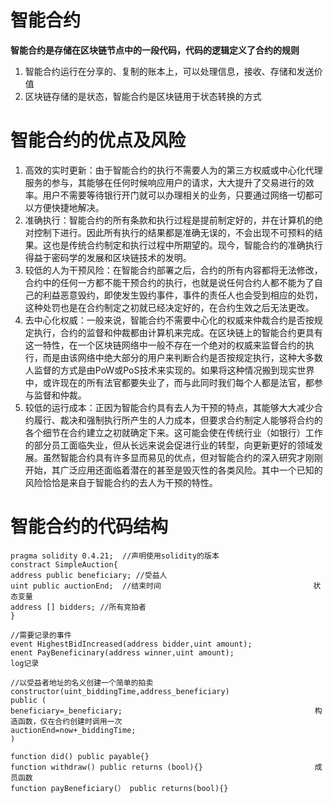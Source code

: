 # 智能合约

**智能合约是存储在区块链节点中的一段代码，代码的逻辑定义了合约的规则**

1. 智能合约运行在分享的、复制的账本上，可以处理信息，接收、存储和发送价值
2. 区块链存储的是状态，智能合约是区块链用于状态转换的方式

# 智能合约的优点及风险

1. 高效的实时更新：由于智能合约的执行不需要人为的第三方权威或中心化代理服务的参与，其能够在任何时候响应用户的请求，大大提升了交易进行的效率。用户不需要等待银行开门就可以办理相关的业务，只要通过网络一切都可以方便快捷地解决。
2. 准确执行：智能合约的所有条款和执行过程是提前制定好的，并在计算机的绝对控制下进行。因此所有执行的结果都是准确无误的，不会出现不可预料的结果。这也是传统合约制定和执行过程中所期望的。现今，智能合约的准确执行得益于密码学的发展和区块链技术的发明。
3. 较低的人为干预风险：在智能合约部署之后，合约的所有内容都将无法修改，合约中的任何一方都不能干预合约的执行，也就是说任何合约人都不能为了自己的利益恶意毁约，即使发生毁约事件，事件的责任人也会受到相应的处罚，这种处罚也是在合约制定之初就已经决定好的，在合约生效之后无法更改。
4. 去中心化权威：一般来说，智能合约不需要中心化的权威来仲裁合约是否按规定执行，合约的监督和仲裁都由计算机来完成。在区块链上的智能合约更具有这一特性，在一个区块链网络中一般不存在一个绝对的权威来监督合约的执行，而是由该网络中绝大部分的用户来判断合约是否按规定执行，这种大多数人监督的方式是由PoW或PoS技术来实现的。如果将这种情况搬到现实世界中，或许现在的所有法官都要失业了，而与此同时我们每个人都是法官，都参与监督和仲裁。
5. 较低的运行成本：正因为智能合约具有去人为干预的特点，其能够大大减少合约履行、裁决和强制执行所产生的人力成本，但要求合约制定人能够将合约的各个细节在合约建立之初就确定下来。这可能会使在传统行业（如银行）工作的部分员工面临失业，但从长远来说会促进行业的转型，向更新更好的领域发展。虽然智能合约具有许多显而易见的优点，但对智能合约的深入研究才刚刚开始，其广泛应用还面临着潜在的甚至是毁灭性的各类风险。其中一个已知的风险恰恰是来自于智能合约的去人为干预的特性。

# 智能合约的代码结构

```solidity
pragma solidity 0.4.21;  //声明使用solidity的版本
constract SimpleAuction{
address public beneficiary; //受益人
uint public auctionEnd;  //结束时间                                  状态变量   
address [] bidders; //所有竞拍者
}

//需要记录的事件
event HighestBidIncreased(address bidder,uint amount);
enent PayBeneficinary(address winner,uint amount);                  log记录

//以受益者地址的名义创建一个简单的拍卖
constructor(uint_biddingTime,address_beneficiary)
public (
beneficiary=_beneficiary;                                           构造函数，仅在合约创建时调用一次
auctionEnd=now+_biddingTime;
)

function did() public payable{}
function withdraw() public returns (bool){}                         成员函数
function payBeneficiary(） public returns(bool){}
```